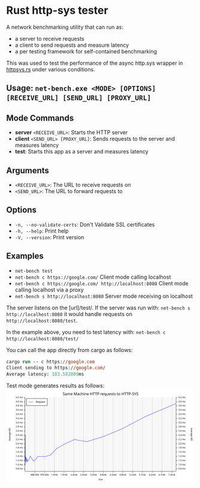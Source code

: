 # Rust http-sys tester

A network benchmarking utility that can run as:
  - a server to receive requests
  - a client to send requests and measure latency
  - a per testing framework for self-contained benchmarking

This was used to test the performance of the async http.sys wrapper in [httpsys.rs](src/httpsys.rs) under various conditions.

## Usage: `net-bench.exe <MODE> [OPTIONS] [RECEIVE_URL] [SEND_URL] [PROXY_URL]`

## Mode Commands

*   **server** `<RECEIVE_URL>`: Starts the HTTP server
*   **client** `<SEND_URL> [PROXY_URL]`: Sends requests to the server and measures latency
*   **test**: Starts this app as a server and measures latency

## Arguments

*   `<RECEIVE_URL>`: The URL to receive requests on
*   `<SEND_URL>`: The URL to forward requests to

## Options

*   `-n, --no-validate-certs`: Don't Validate SSL certificates
*   `-h, --help`: Print help
*   `-V, --version`: Print version

## Examples

* `net-bench test`
* `net-bench c https://google.com/`  Client mode calling localhost
* `net-bench c https://google.com/ http://localhost:8080`  Client mode calling localhost via a proxy
* `net-bench s http://localhost:8080`  Server mode receiving on localhost

The server listens on the [url]/test/. If the server was run with:
`net-bench s http://localhost:8080`
it would handle requests on `http://localhost:8080/test`.

In the example above, you need to test latency with:
`net-bench c http://localhost:8080/test/`

You can call the app directly from cargo as follows:
```ps
cargo run -- c https://google.com
Client sending to https://google.com/
Average latency: 183.582809ms
```

Test mode generates results as follows:
![Alt text for the SVG](request-latency.svg)